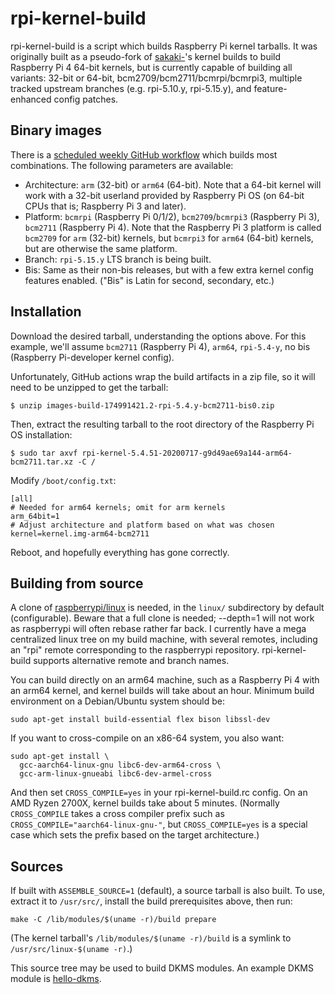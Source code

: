 # rpi-kernel-build

rpi-kernel-build is a script which builds Raspberry Pi kernel tarballs.  It was originally built as a pseudo-fork of [sakaki-](https://github.com/sakaki-)'s kernel builds to build Raspberry Pi 4 64-bit kernels, but is currently capable of building all variants: 32-bit or 64-bit, bcm2709/bcm2711/bcmrpi/bcmrpi3, multiple tracked upstream branches (e.g. rpi-5.10.y, rpi-5.15.y), and feature-enhanced config patches.

## Binary images

There is a [scheduled weekly GitHub workflow](https://github.com/rfinnie/rpi-kernel-build/actions) which builds most combinations.  The following parameters are available:

* Architecture: `arm` (32-bit) or `arm64` (64-bit).  Note that a 64-bit kernel will work with a 32-bit userland provided by Raspberry Pi OS (on 64-bit CPUs that is; Raspberry Pi 3 and later).
* Platform: `bcmrpi` (Raspberry Pi 0/1/2), `bcm2709`/`bcmrpi3` (Raspberry Pi 3), `bcm2711` (Raspberry Pi 4).  Note that the Raspberry Pi 3 platform is called `bcm2709` for `arm` (32-bit) kernels, but `bcmrpi3` for `arm64` (64-bit) kernels, but are otherwise the same platform.
* Branch: `rpi-5.15.y` LTS branch is being built.
* Bis: Same as their non-bis releases, but with a few extra kernel config features enabled. ("Bis" is Latin for second, secondary, etc.)

## Installation

Download the desired tarball, understanding the options above.  For this example, we'll assume `bcm2711` (Raspberry Pi 4), `arm64`, `rpi-5.4-y`, no bis (Raspberry Pi-developer kernel config).

Unfortunately, GitHub actions wrap the build artifacts in a zip file, so it will need to be unzipped to get the tarball:
```
$ unzip images-build-174991421.2-rpi-5.4.y-bcm2711-bis0.zip
```

Then, extract the resulting tarball to the root directory of the Raspberry Pi OS installation:
```
$ sudo tar axvf rpi-kernel-5.4.51-20200717-g9d49ae69a144-arm64-bcm2711.tar.xz -C /
```

Modify `/boot/config.txt`:
```
[all]
# Needed for arm64 kernels; omit for arm kernels
arm_64bit=1
# Adjust architecture and platform based on what was chosen
kernel=kernel.img-arm64-bcm2711
```

Reboot, and hopefully everything has gone correctly.

## Building from source

A clone of [raspberrypi/linux](https://github.com/raspberrypi/linux) is needed, in the ```linux/``` subdirectory by default (configurable).  Beware that a full clone is needed; --depth=1 will not work as raspberrypi will often rebase rather far back.  I currently have a mega centralized linux tree on my build machine, with several remotes, including an "rpi" remote corresponding to the raspberrypi repository.  rpi-kernel-build supports alternative remote and branch names.

You can build directly on an arm64 machine, such as a Raspberry Pi 4 with an arm64 kernel, and kernel builds will take about an hour.  Minimum build environment on a Debian/Ubuntu system should be:

```
sudo apt-get install build-essential flex bison libssl-dev
```

If you want to cross-compile on an x86-64 system, you also want:

```
sudo apt-get install \
  gcc-aarch64-linux-gnu libc6-dev-arm64-cross \
  gcc-arm-linux-gnueabi libc6-dev-armel-cross
```

And then set `CROSS_COMPILE=yes` in your rpi-kernel-build.rc config.  On an AMD Ryzen 2700X, kernel builds take about 5 minutes.  (Normally `CROSS_COMPILE` takes a cross compiler prefix such as `CROSS_COMPILE="aarch64-linux-gnu-"`, but `CROSS_COMPILE=yes` is a special case which sets the prefix based on the target architecture.)

## Sources

If built with `ASSEMBLE_SOURCE=1` (default), a source tarball is also built.  To use, extract it to `/usr/src/`, install the build prerequisites above, then run:

```
make -C /lib/modules/$(uname -r)/build prepare
```

(The kernel tarball's `/lib/modules/$(uname -r)/build` is a symlink to `/usr/src/linux-$(uname -r)`.)

This source tree may be used to build DKMS modules.  An example DKMS module is [hello-dkms](https://github.com/rfinnie/hello-dkms).
